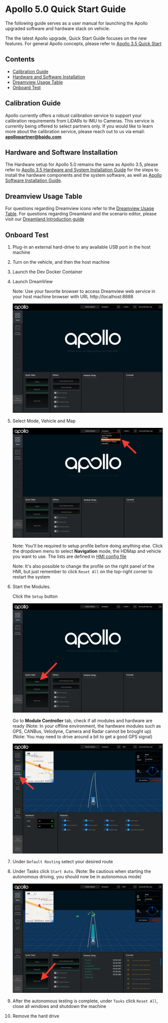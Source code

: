 # Apollo 5.0 Quick Start Guide

The following guide serves as a user manual for launching the Apollo upgraded software and hardware stack on vehicle.

The the latest Apollo upgrade, Quick Start Guide focuses on the new features. For general Apollo concepts, please refer to
[Apollo 3.5 Quick Start](https://github.com/ApolloAuto/apollo/blob/master/docs/quickstart/apollo_3_5_quick_start.md)

## Contents

- [Calibration Guide](#calibration-guide)
- [Hardware and Software Installation](#hardware-and-software-installation)
- [Dreamview Usage Table](#dreamview-usage-table)
- [Onboard Test](#onboard-test)

## Calibration Guide

Apollo currently offers a robust calibration service to support your calibration requirements from LiDARs to IMU to Cameras. This service is currently being offered to select partners only. If you would like to learn more about the calibration service, please reach out to us via email: **apollopartner@baidu.com**

## Hardware and Software Installation

The Hardware setup for Apollo 5.0 remains the same as Apollo 3.5, please refer to
[Apollo 3.5 Hardware and System Installation Guide](apollo_3_5_hardware_system_installation_guide.md)
for the steps to install the hardware components and the system software, as well as
[Apollo Software Installation Guide](apollo_software_installation_guide.md).

## Dreamview Usage Table

For questions regarding Dreamview icons refer to the
[Dreamview Usage Table](https://github.com/ApolloAuto/apollo/blob/master/docs/specs/dreamview_usage_table.md).
For questions regarding Dreamland and the scenario editor, please visit our [Dreamland Introduction guide](https://github.com/ApolloAuto/apollo/blob/master/docs/specs/Dreamland_introduction.md)

## Onboard Test

1. Plug-in an external hard-drive to any available USB port in the host machine

2. Turn on the vehicle, and then the host machine

3. Launch the Dev Docker Container

4. Launch DreamView

   Note\: Use your favorite browser to access Dreamview web service in your host
   machine browser with URL http://localhost:8888

   ![](images/dreamview_2_5.png)

5. Select Mode, Vehicle and Map

   ![](images/dreamview_2_5_setup_profile.png)

   Note\: You'll be required to setup profile before doing anything else. Click
   the dropdown menu to select **Navigation** mode, the HDMap and vehicle you
   want to use. The lists are defined in
   [HMI config file](https://raw.githubusercontent.com/ApolloAuto/apollo/master/modules/dreamview/conf/hmi.conf)

   Note\: It's also possible to change the profile on the right panel of the
   HMI, but just remember to click `Reset All` on the top-right corner to
   restart the system

6. Start the Modules.

   Click the `Setup` button

   ![](images/dreamview_2_5_setup.png)

   Go to **Module Controller** tab, check if all modules and hardware are ready
   (Note\: In your offline environment, the hardware modules such as GPS,
   CANBus, Velodyne, Camera and Radar cannot be brought up)
   (Note\: You may need to drive around a bit to get a good GPS signal)

   ![](images/dreamview_2_5_module_controller.png)

7. Under `Default Routing` select your desired route

8. Under Tasks click `Start Auto`. (Note: Be cautious when starting the autonomous
   driving, you should now be in autonomous mode)

   ![](images/dreamview_2_5_start_auto.png)

9. After the autonomous testing is complete, under `Tasks` click `Reset All`, close all
   windows and shutdown the machine

10. Remove the hard drive
